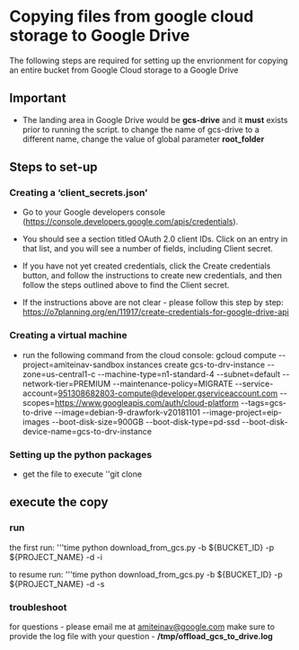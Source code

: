 # Copying files from google cloud storage to Google Drive

The following steps are required for setting up the envrionment for copying an entire bucket from Google Cloud storage to a Google Drive

## Important ##

* The landing area in Google Drive would be **gcs-drive** and it **must** exists prior to running the script. to change the name of gcs-drive to a different name, change the value of global parameter **root_folder**

## Steps to set-up ##

### Creating a ‘client_secrets.json’ ###

* Go to your Google developers console (https://console.developers.google.com/apis/credentials). 
* You should see a section titled OAuth 2.0 client IDs. Click on an entry in that list, and you will see a number of fields, including Client secret.
* If you have not yet created credentials, click the Create credentials button, and follow the instructions to create new credentials, and then follow the steps outlined above to find the Client secret.

* If the instructions above are not clear - please follow this step by step: https://o7planning.org/en/11917/create-credentials-for-google-drive-api


### Creating a virtual machine ###
* run the following command from the cloud console:
gcloud compute --project=amiteinav-sandbox instances create gcs-to-drv-instance --zone=us-central1-c --machine-type=n1-standard-4 --subnet=default --network-tier=PREMIUM --maintenance-policy=MIGRATE --service-account=951308682803-compute@developer.gserviceaccount.com --scopes=https://www.googleapis.com/auth/cloud-platform --tags=gcs-to-drive --image=debian-9-drawfork-v20181101 --image-project=eip-images --boot-disk-size=900GB --boot-disk-type=pd-ssd --boot-disk-device-name=gcs-to-drv-instance


### Setting up the python packages ###

* get the file to execute
''git clone 

## execute the copy ##

### run ###

the first run:
'''time python download_from_gcs.py -b ${BUCKET_ID} -p ${PROJECT_NAME} -d -i

to resume run:
'''time python download_from_gcs.py -b ${BUCKET_ID} -p ${PROJECT_NAME} -d -s

### troubleshoot ###
for questions - please email me at amiteinav@google.com
make sure to provide the log file with your question - **/tmp/offload_gcs_to_drive.log** 
